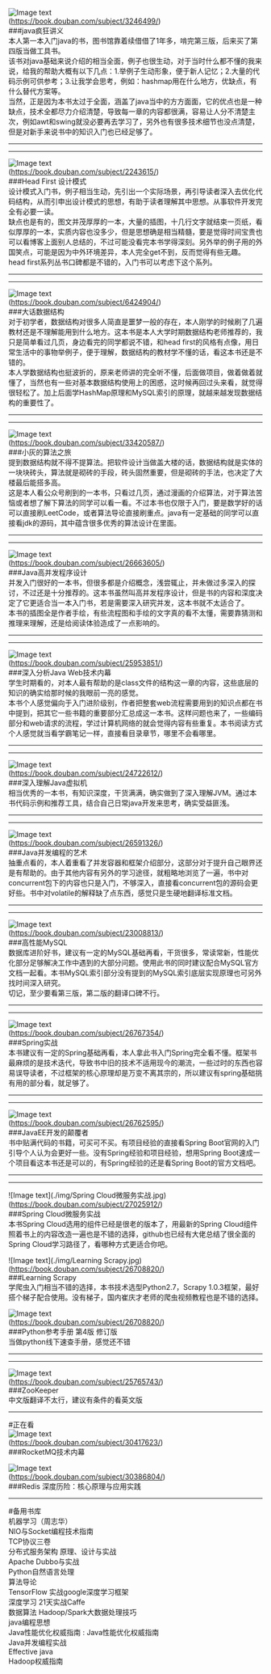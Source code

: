 ![Image text](./img/java疯狂讲义.jpg)  
(https://book.douban.com/subject/3246499/)  
###java疯狂讲义  
本人第一本入门java的书，图书馆靠着续借借了1年多，啃完第三版，后来买了第四版当做工具书。\
该书对java基础来说介绍的相当全面，例子也很生动，对于当时什么都不懂的我来说，给我的帮助大概有以下几点：1.举例子生动形象，便于新人记忆；2.大量的代码示例可供参考；3.让我学会思考，例如：hashmap用在什么地方，优缺点，有什么替代方案等。  
当然，正是因为本书太过于全面，涵盖了java当中的方方面面，它的优点也是一种缺点，技术全都尽力介绍清楚，导致每一章的内容都很满，容易让人分不清楚主次，例如awt和swing就没必要再去学习了，另外也有很多技术细节也没点清楚，但是对新手来说书中的知识入门也已经足够了。  

---
---
![Image text](./img/HeadFirst设计模式.jpg)  
(https://book.douban.com/subject/2243615/)  
###Head First 设计模式  
设计模式入门书，例子相当生动，先引出一个实际场景，再引导读者深入去优化代码结构，从而引申出设计模式的思想，有助于读者理解其中思想。从事软件开发完全有必要一读。  
缺点也是有的，图文并茂厚厚的一本，大量的插图，十几行文字就结束一页纸，看似厚厚的一本，实质内容也没多少，但是思想确是相当精髓，要是觉得时间宝贵也可以看博客上面别人总结的，不过可能没看完本书学得深刻。另外举的例子用的外国笑点，可能是因为中外环境差异，本人完全get不到，反而觉得有些无趣。  
head first系列丛书口碑都是不错的，入门书可以考虑下这个系列。  

---
---
![Image text](./img/大话数据结构.jpg)  
(https://book.douban.com/subject/6424904/)  
###大话数据结构  
对于初学者，数据结构对很多人简直是噩梦一般的存在，本人刚学的时候刷了几遍教材还是不理解能用到什么地方。这本书是本人大学时期数据结构老师推荐的，我只是简单看过几页，身边看完的同学都说不错，和head first的风格有点像，用日常生活中的事物举例子，便于理解，数据结构的教材学不懂的话，看这本书还是不错的。  
本人学数据结构也挺波折的，原来老师讲的完全听不懂，后面做项目，做着做着就懂了，当然也有一些对基本数据结构使用上的困惑，这时候再回过头来看，就觉得很轻松了。加上后面学HashMap原理和MySQL索引的原理，就越来越发现数据结构的重要性了。  

---
---
![Image text](./img/小灰的算法之旅.jpg)  
(https://book.douban.com/subject/33420587/)  
###小灰的算法之旅  
提到数据结构就不得不提算法。把软件设计当做盖大楼的话，数据结构就是实体的一块块砖头，算法就是砌砖的手段，砖头固然重要，但是砌砖的手法，也决定了大楼最后能搭多高。  
这是本人看公众号刷到的一本书，只看过几页，通过漫画的介绍算法，对于算法苦恼或者想了解下算法的同学可以看一看。不过本书也仅限于入门，要是数学好的话可以直接刷LeetCode，或者算法导论直接刷重点。java有一定基础的同学可以直接看jdk的源码，其中蕴含很多优秀的算法设计在里面。  

---
---

![Image text](./img/Java高并发程序设计.jpg)  
(https://book.douban.com/subject/26663605/)  
###Java高并发程序设计  
并发入门很好的一本书，但很多都是介绍概念，浅尝辄止，并未做过多深入的探讨，不过还是十分推荐的。这本书虽然叫高并发程序设计，但是书的内容和深度决定了它更适合当一本入门书，若是需要深入研究并发，这本书就不太适合了。  
本书的插图全是作者手绘，有些流程图和手绘的文字真的看不太懂，需要靠猜测和推理来理解，还是给阅读体验造成了一点影响的。  

---
---
![Image text](./img/深入分析JavaWeb技术内幕.jpg)  
(https://book.douban.com/subject/25953851/)  
###深入分析Java Web技术内幕  
学生时期看的，对本人最有帮助的是class文件的结构这一章的内容，这些底层的知识的确实给那时候的我眼前一亮的感觉。  
本书个人感觉偏向于入门进阶级别，作者把整套web流程需要用到的知识点都在书中提到，把其它一些书籍的重要部分汇总成这一本书。这样问题也来了，一些编码部分和web请求的流程，学过计算机网络的就会觉得内容有些重复。本书阅读方式个人感觉就当看学霸笔记一样，直接看目录章节，哪里不会看哪里。  

---
---
![Image text](./img/深入理解Java虚拟机.jpg)  
(https://book.douban.com/subject/24722612/)  
###深入理解Java虚拟机  
相当优秀的一本书，有知识深度，干货满满，确实做到了深入理解JVM。通过本书代码示例和推荐工具，结合自己日常java开发来思考，确实受益匪浅。  

---
---
![Image text](./img/Java并发编程的艺术.jpg)  
(https://book.douban.com/subject/26591326/)  
###Java并发编程的艺术  
抽重点看的，本人着重看了并发容器和框架介绍部分，这部分对于提升自己眼界还是有帮助的。由于其他内容有另外的学习途径，就粗略地浏览了一遍，书中对concurrent包下的内容也只是入门，不够深入，直接看concurrent包的源码会更好些。书中对volatile的解释缺了点东西，感觉只是生硬地翻译标准文档。  

---
---
![Image text](./img/高性能MySQL.jpg)   
(https://book.douban.com/subject/23008813/)  
###高性能MySQL  
数据库进阶好书，建议有一定的MySQL基础再看，干货很多，常读常新，性能优化部分足够解决工作中遇到的大部分问题。使用此书的同时建议配合MySQL官方文档一起看。本书MySQL索引部分没有提到的MySQL索引底层实现原理也可另外找时间深入研究。  
切记，至少要看第三版，第二版的翻译口碑不行。  

---
---
![Image text](./img/Spring实战.jpg)    
(https://book.douban.com/subject/26767354/)  
###Spring实战  
本书建议有一定的Spring基础再看，本人拿此书入门Spring完全看不懂。框架书最麻烦的是技术迭代，导致书中旧的技术不适用现今的潮流，一些过时的东西也容易误导读者，不过框架的核心原理却是万变不离其宗的，所以建议有spring基础挑有用的部分看，就足够了。  

---
---
![Image text](./img/JavaEE开发的颠覆者.jpg)  
(https://book.douban.com/subject/26762595/)  
###JavaEE开发的颠覆者  
书中贴满代码的书籍，可买可不买。有项目经验的直接看Spring Boot官网的入门引导个人认为会更好一些。没有Spring经验和项目经验，想用Spring Boot速成一个项目看这本书还是可以的，有Spring经验的还是看Spring Boot的官方文档吧。  

---
---
![Image text](./img/Spring Cloud微服务实战.jpg)  
(https://book.douban.com/subject/27025912/)  
###Spring Cloud微服务实战  
本书Spring Cloud选用的组件已经是很老的版本了，用最新的Spring Cloud组件照着书上的内容改造一遍也是不错的选择，github也已经有大佬总结了很全面的Spring Cloud学习路径了，看哪种方式更适合你吧。

![Image text](./img/Learning Scrapy.jpg)  
(https://book.douban.com/subject/26708820/)  
###Learning Scrapy  
学爬虫入门相当不错的选择，本书技术选型Python2.7，Scrapy 1.0.3框架，最好搭个梯子配合使用。没有梯子，国内崔庆才老师的爬虫视频教程也是不错的选择。  

![Image text](./img/Python参考手册.jpg)  
(https://book.douban.com/subject/26708820/)  
###Python参考手册 第4版 修订版  
当做python线下速查手册，感觉还不错  

---
---
![Image text](./img/ZooKeeper.jpg)   
(https://book.douban.com/subject/25765743/)  
###ZooKeeper  
中文版翻译不太行，建议有条件的看英文版  

---
#正在看  
![Image text](./img/RocketMQ技术内幕.jpg)  
(https://book.douban.com/subject/30417623/)  
###RocketMQ技术内幕  

![Image text](./img/Redis深度历险.jpg)  
(https://book.douban.com/subject/30386804/)   
###Redis 深度历险：核心原理与应用实践  

---
#备用书库  
机器学习（周志华）  
NIO与Socket编程技术指南  
TCP协议三卷  
分布式服务架构 原理、设计与实战  
Apache Dubbo与实战  
Python自然语言处理  
算法导论  
TensorFlow 实战google深度学习框架  
深度学习 21天实战Caffe  
数据算法 Hadoop/Spark大数据处理技巧  
java编程思想  
Java性能优化权威指南 : Java性能优化权威指南  
Java并发编程实战  
Effective java  
Hadoop权威指南
